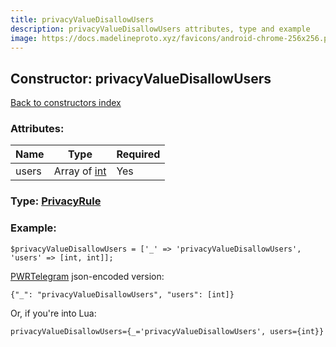 ```yaml
---
title: privacyValueDisallowUsers
description: privacyValueDisallowUsers attributes, type and example
image: https://docs.madelineproto.xyz/favicons/android-chrome-256x256.png
---
```

## Constructor: privacyValueDisallowUsers  
[Back to constructors index](index.md)



### Attributes:

| Name     |    Type       | Required |
|----------|---------------|----------|
|users|Array of [int](../types/int.md) | Yes|



### Type: [PrivacyRule](../types/PrivacyRule.md)


### Example:

```
$privacyValueDisallowUsers = ['_' => 'privacyValueDisallowUsers', 'users' => [int, int]];
```  

[PWRTelegram](https://pwrtelegram.xyz) json-encoded version:

```
{"_": "privacyValueDisallowUsers", "users": [int]}
```


Or, if you're into Lua:  


```
privacyValueDisallowUsers={_='privacyValueDisallowUsers', users={int}}

```


